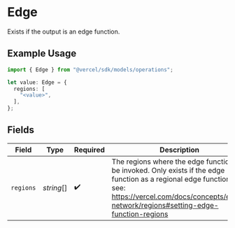 # Edge

Exists if the output is an edge function.

## Example Usage

```typescript
import { Edge } from "@vercel/sdk/models/operations";

let value: Edge = {
  regions: [
    "<value>",
  ],
};
```

## Fields

| Field                                                                                                                                                                                                       | Type                                                                                                                                                                                                        | Required                                                                                                                                                                                                    | Description                                                                                                                                                                                                 |
| ----------------------------------------------------------------------------------------------------------------------------------------------------------------------------------------------------------- | ----------------------------------------------------------------------------------------------------------------------------------------------------------------------------------------------------------- | ----------------------------------------------------------------------------------------------------------------------------------------------------------------------------------------------------------- | ----------------------------------------------------------------------------------------------------------------------------------------------------------------------------------------------------------- |
| `regions`                                                                                                                                                                                                   | *string*[]                                                                                                                                                                                                  | :heavy_check_mark:                                                                                                                                                                                          | The regions where the edge function will be invoked. Only exists if the edge function as a regional edge function, see: https://vercel.com/docs/concepts/edge-network/regions#setting-edge-function-regions |